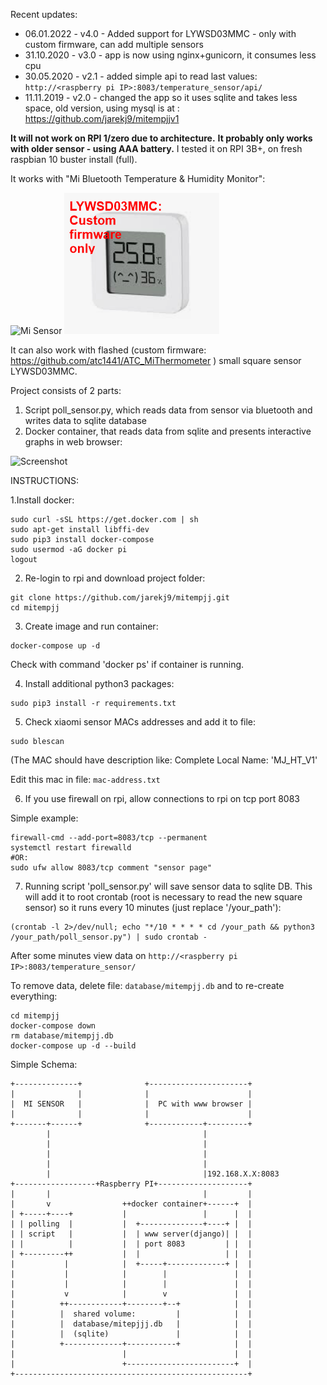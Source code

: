 Recent updates:
- 06.01.2022 - v4.0 - Added support for LYWSD03MMC - only with custom firmware, can add multiple sensors
- 31.10.2020 - v3.0 - app is now using nginx+gunicorn, it consumes less cpu
- 30.05.2020 - v2.1 - added simple api to read last values: ```http://<raspberry pi IP>:8083/temperature_sensor/api/```
- 11.11.2019 - v2.0 - changed the app so it uses sqlite and takes less space, old version, using mysql is at : https://github.com/jarekj9/mitempjjv1

**It will not work on RPI 1/zero due to architecture.**
**It probably only works with older sensor - using AAA battery.**
I tested it on RPI 3B+, on fresh raspbian 10 buster install (full).

It works with "Mi Bluetooth Temperature & Humidity Monitor":

![Mi Sensor](misensor.png?raw=true "Mi Sensor")
![LYWSD03MMC](LYWSD03MMC.png?raw=true "LYWSD03MMC")

It can also work with flashed (custom firmware: https://github.com/atc1441/ATC_MiThermometer ) small square sensor LYWSD03MMC.

Project consists of 2 parts:
1. Script poll_sensor.py, which reads data from sensor via bluetooth and writes data to sqlite database
2. Docker container, that reads data from sqlite and presents interactive graphs in web browser:

![Screenshot](screenshot.jpg?raw=true "Screenshot")


INSTRUCTIONS:



1.Install docker:
```
sudo curl -sSL https://get.docker.com | sh
sudo apt-get install libffi-dev
sudo pip3 install docker-compose
sudo usermod -aG docker pi
logout
```

2. Re-login to rpi and download project folder: 
```
git clone https://github.com/jarekj9/mitempjj.git
cd mitempjj
```
3. Create image and run container:
```
docker-compose up -d
```
Check with command 'docker ps' if container is running.

4. Install additional python3 packages:
```
sudo pip3 install -r requirements.txt
```
5. Check xiaomi sensor MACs addresses and add it to file:
```
sudo blescan
```
(The MAC should have description like: Complete Local Name: 'MJ_HT_V1'

Edit this mac in file:
```mac-address.txt```


6. If you use firewall on rpi, allow connections to rpi on tcp port 8083

Simple example:

```
firewall-cmd --add-port=8083/tcp --permanent
systemctl restart firewalld
#OR:
sudo ufw allow 8083/tcp comment "sensor page"
```
7. Running script 'poll_sensor.py' will save sensor data to sqlite DB.
This will add it to root crontab (root is necessary to read the new square sensor) so it runs every 10 minutes (just replace '/your_path'):
```
(crontab -l 2>/dev/null; echo "*/10 * * * * cd /your_path && python3 /your_path/poll_sensor.py") | sudo crontab - 
```


After some minutes view data on ```http://<raspberry pi IP>:8083/temperature_sensor/```


To remove data, delete file: ```database/mitempjj.db``` and to re-create everything:
```
cd mitempjj
docker-compose down
rm database/mitempjj.db
docker-compose up -d --build
```


Simple Schema:
```
+--------------+              +----------------------+
|              |              |                      |
|  MI SENSOR   |              |  PC with www browser |
|              |              |                      |
+-------+------+              +------------+---------+
        |                                  |
        |                                  |
        |                                  |
        |                                  |
        |                                  |192.168.X.X:8083
+------------------+Raspberry PI+--------------------+
|       |                                  |         |
|       v                ++docker container+------+  |
| +-----+----+           |                 |      |  |
| | polling  |           |  +--------------+----+ |  |
| | script   |           |  | www server(django)| |  |
| |          |           |  | port 8083         | |  |
| +---------++           |  |                   | |  |
|           |            |  +-----+-------------+ |  |
|           |            |        |               |  |
|           |            |        |               |  |
|           v            |        v               |  |
|          ++------------+--------+--+            |  |
|          |  shared volume:         |            |  |
|          |  database/mitepjjj.db   |            |  |
|          |  (sqlite)               |            |  |
|          +-------------+-----------+            |  |
|                        |                        |  |
|                        +------------------------+  |
+----------------------------------------------------+


```
